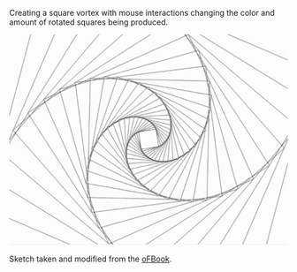 Creating a square vortex with mouse interactions changing the color and amount of rotated squares being produced.

![alt text](https://github.com/seem-less/Creative-Coding-Scrapbook/blob/master/InteractiveSquareVortex/squareVortex.JPG)

Sketch taken and modified from the [oFBook](https://openframeworks.cc/ofBook/chapters/intro_to_graphics.html).
